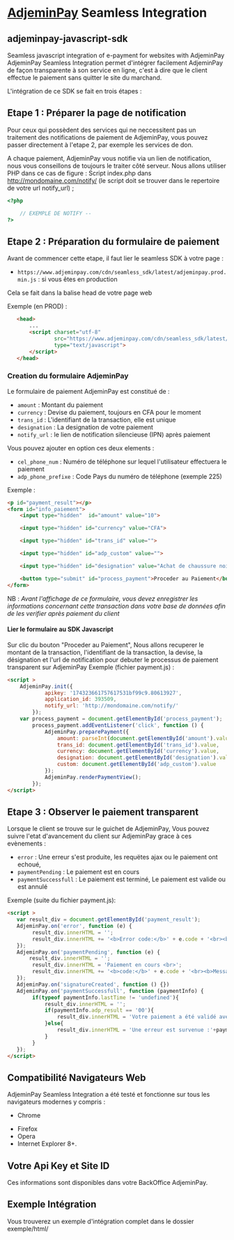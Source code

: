 
# [AdjeminPay](https://www.adjeminpay.com) Seamless Integration

## adjeminpay-javascript-sdk

Seamless javascript integration of e-payment for websites with AdjeminPay
AdjeminPay Seamless Integration permet d'intégrer facilement AdjeminPay de façon transparente à son service en ligne, c'est à dire que le client effectue le paiement sans quitter le site
du marchand.

<!-- ## Compatibilité Application Hybride

AdjeminPay Seamless Integration a été testé et fonctionne sur :

* Cordova
* phoneGap
* Ionic
* jQuery Mobile -->
L'intégration de ce SDK se fait en trois étapes :

## Etape 1 : Préparer la page de notification

Pour ceux qui possèdent des services qui ne neccessitent pas un traitement des notifications de paiement de AdjeminPay, vous pouvez passer directement à l'etape 2, par exemple les services de don.

A chaque paiement, AdjeminPay vous notifie via un lien de notification, nous vous conseillons de toujours le traiter côté serveur. Nous allons utiliser PHP dans ce cas de figure :
Script index.php dans <http://mondomaine.com/notify/> (le script doit se trouver dans le repertoire de votre url notify_url) ;

```php
<?php

    // EXEMPLE DE NOTIFY --
?>
```

## Etape 2 : Préparation du formulaire de paiement

Avant de commencer cette etape, il faut lier le seamless SDK à votre page :

* `https://www.adjeminpay.com/cdn/seamless_sdk/latest/adjeminpay.prod.min.js`    : si vous êtes en production

Cela se fait dans la balise head de votre page web

Exemple (en PROD) :

```html
   <head>
       ...
       <script charset="utf-8"
               src="https://www.adjeminpay.com/cdn/seamless_sdk/latest/adjeminpay.prod.min.js"
               type="text/javascript">
       </script>
   </head>
```

### Creation du formulaire AdjeminPay

Le formulaire de paiement AdjeminPay est constitué de :

* `amount`      : Montant du paiement
* `currency`    : Devise du paiement, toujours en CFA pour le moment
* `trans_id`    : L'identifiant de la transaction, elle est unique
* `designation` : La designation de votre paiement
* `notify_url`  : le lien de notification silencieuse (IPN) après paiement

Vous pouvez ajouter en option ces deux elements :

* `cel_phone_num`      : Numéro de téléphone sur lequel l'utilisateur effectuera le paiement
* `adp_phone_prefixe`    : Code Pays du numéro de téléphone (exemple 225)

Exemple :

```html
<p id="payment_result"></p>
<form id="info_paiement">
    <input type="hidden"  id="amount" value="10">

    <input type="hidden" id="currency" value="CFA">

    <input type="hidden" id="trans_id" value="">

    <input type="hidden" id="adp_custom" value="">

    <input type="hidden" id="designation" value="Achat de chaussure noir">

    <button type="submit" id="process_payment">Proceder au Paiement</button>
</form>
```

NB : _Avant l'affichage de ce formulaire, vous devez enregistrer les informations concernant cette transaction dans votre base de données afin de les verifier après paiement du client_

#### Lier le formulaire au SDK Javascript

Sur clic du bouton "Proceder au Paiement", Nous allons recuperer le montant de la transaction, l'identifiant de la transaction, la devise, la désignation et l'url de notification pour debuter le processus de paiement transparent sur AdjeminPay
Exemple (fichier payment.js) :

```html
<script >
    AdjeminPay.init({
            apikey: '174323661757617531bf99c9.80613927',
            application_id: 393509,
            notify_url: 'http://mondomaine.com/notify/'
        });
    var process_payment = document.getElementById('process_payment');
        process_payment.addEventListener('click', function () {
            AdjeminPay.preparePayment({
                amount: parseInt(document.getElementById('amount').value),
                trans_id: document.getElementById('trans_id').value,
                currency: document.getElementById('currency').value,
                designation: document.getElementById('designation').value,
                custom: document.getElementById('adp_custom').value
            });
            AdjeminPay.renderPaymentView();
        });
</script>
```

## Etape 3 : Observer  le paiement transparent

Lorsque le client se trouve sur le guichet de AdjeminPay, Vous pouvez suivre l'etat d'avancement du client sur AdjeminPay grace à ces evènements :

* `error`              : Une erreur s'est produite, les requëtes ajax ou le paiement ont echoué,
* `paymentPending`     : Le paiement est en cours
* `paymentSuccessfull` : Le paiement est terminé, Le paiement est valide ou est annulé

Exemple (suite du fichier payment.js):

```html
<script >
   var result_div = document.getElementById('payment_result');
   AdjeminPay.on('error', function (e) {
        result_div.innerHTML = '';
        result_div.innerHTML += '<b>Error code:</b>' + e.code + '<br><b>Message:</b>:' + e.message;
   });
   AdjeminPay.on('paymentPending', function (e) {
       result_div.innerHTML = '';
        result_div.innerHTML = 'Paiement en cours <br>';
        result_div.innerHTML += '<b>code:</b>' + e.code + '<br><b>Message:</b>:' + e.message;
   });
   AdjeminPay.on('signatureCreated', function () {})
   AdjeminPay.on('paymentSuccessfull', function (paymentInfo) {
        if(typeof paymentInfo.lastTime != 'undefined'){
            result_div.innerHTML = '';
            if(paymentInfo.adp_result == '00'){
                result_div.innerHTML = 'Votre paiement a été validé avec succès : <br> Montant payé :'+paymentInfo.adp_amount+'<br>';
            }else{
                result_div.innerHTML = 'Une erreur est survenue :'+paymentInfo.adp_error_message;
            }
        }
   });
</script>
```

## Compatibilité Navigateurs Web

AdjeminPay Seamless Integration a été testé et fonctionne sur tous les navigateurs modernes y compris :

* Chrome
<!-- * Safari -->
* Firefox
* Opera
* Internet Explorer 8+.

## Votre Api Key et Site ID

Ces informations sont disponibles dans votre BackOffice AdjeminPay.

## Exemple Intégration

Vous trouverez un exemple d'intégration complet dans le dossier exemple/html/
